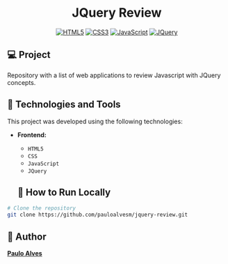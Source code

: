 <h1 align="center">JQuery Review</h1>

<p align="center">
  <a href="https://www.w3schools.com/html/"><img alt="HTML5" src="https://img.shields.io/badge/html5-%23E34F26.svg?style=for-the-badge&logo=html5&logoColor=white" /></a>
  <a href="https://www.w3schools.com/css/"><img alt="CSS3" src="https://img.shields.io/badge/css3-%231572B6.svg?style=for-the-badge&logo=css3&logoColor=white" /></a>
  <a href="https://developer.mozilla.org/pt-BR/docs/Web/JavaScript"><img alt="JavaScript" src="https://img.shields.io/badge/javascript-%23323330.svg?style=for-the-badge&logo=javascript&logoColor=%23F7DF1E" /></a>
  <a href="https://jquery.com/"><img alt="JQuery" src="https://img.shields.io/badge/jQuery-0769AD?style=for-the-badge&logo=jquery&logoColor=fff" /></a>
</p>

## 💻 Project

Repository with a list of web applications to review Javascript with JQuery concepts.

## 🚀 Technologies and Tools

This project was developed using the following technologies:

- **Frontend:**  
  - `HTML5`
  - `CSS`
  - `JavaScript`
  - `JQuery`

  ## 💾 How to Run Locally

```bash
# Clone the repository
git clone https://github.com/pauloalvesm/jquery-review.git
```

## 👤 Author

**[Paulo Alves](https://github.com/pauloalvesm)**
